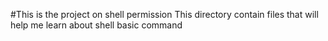 #This is the project on shell permission
This directory contain files that will help me learn about shell basic command  

